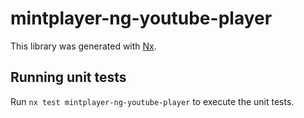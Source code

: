 # mintplayer-ng-youtube-player

This library was generated with [Nx](https://nx.dev).

## Running unit tests

Run `nx test mintplayer-ng-youtube-player` to execute the unit tests.
